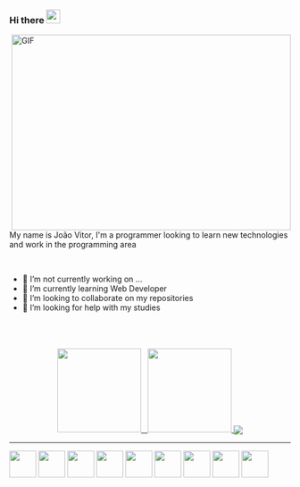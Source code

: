 
<!--
**joaovitor644/joaovitor644** is a ✨ _special_ ✨ repository because its `README.md` (this file) appears on your GitHub profile.

Here are some ideas to get you started:

- 🔭 I’m currently working on ...
- 🌱 I’m currently learning ...
- 👯 I’m looking to collaborate on ...
- 🤔 I’m looking for help with ...
- 💬 Ask me about ...
- 📫 How to reach me: ...
- 😄 Pronouns: ...
- ⚡ Fun fact: ...
-->
### Hi there <img src="https://media.giphy.com/media/hvRJCLFzcasrR4ia7z/giphy.gif" width="25px">

<img align="right" alt="GIF" src="https://cdn.dribbble.com/users/99287/screenshots/3839839/work_work_work.gif" width="500" height="350" />
<br/>

<br/>

My name is João Vitor, I'm a programmer looking to learn new technologies and work in the programming area

<br>

- 🔭 I’m not currently working on ...
- 🌱 I’m currently learning Web Developer
- 👯 I’m looking to collaborate on my repositories
- 🤔 I’m looking for help with my studies
<br/>


<br/>

<br/>


 <div align="center">
   
 </div>
 
 <div  align="center">
 <a href="https://github.com/joaovitor644">
     <img height="150em" src="https://github-readme-stats.vercel.app/api?username=joaovitor644&hide_border=true&show_icons=true&theme=github_dark&include_all_commits=true&count_private=true"/> &nbsp;
     <img height="150em" src="https://github-readme-stats.vercel.app/api/top-langs/?username=joaovitor644&layout=compact&count_private=true&langs_count=10&hide_border=true&theme=github_dark&show_icons=true">
 <img align="center" src="http://github-readme-streak-stats.herokuapp.com?user=joaovitor644&theme=prussian&hide_border=true&date_format=j%20M%5B%20Y%5D" /></a>
</div>
<hr>
<div>
 <img src="https://cdn.jsdelivr.net/gh/devicons/devicon/icons/linux/linux-original.svg"  style="height:48px;width:48px;" />
<img src="https://cdn.jsdelivr.net/gh/devicons/devicon/icons/git/git-original.svg" style="height:48px;width:48px;"/>
<img src="https://cdn.jsdelivr.net/gh/devicons/devicon/icons/html5/html5-original.svg" style="height:48px;width:48px;" />
<img src="https://cdn.jsdelivr.net/gh/devicons/devicon/icons/javascript/javascript-original.svg" style="height:48px;width:48px;"/>
<img src="https://cdn.jsdelivr.net/gh/devicons/devicon/icons/css3/css3-original.svg"  style="height:48px;width:48px;"/>
 <img src="https://cdn.jsdelivr.net/gh/devicons/devicon/icons/react/react-original.svg" style="height:48px;width:48px;"/>
<img src="https://cdn.jsdelivr.net/gh/devicons/devicon/icons/nodejs/nodejs-original.svg" style="height:48px;width:48px;" />
 <img src="https://cdn.jsdelivr.net/gh/devicons/devicon/icons/php/php-original.svg" style="height:48px;width:48px;" />
 <img src="https://cdn.jsdelivr.net/gh/devicons/devicon/icons/typescript/typescript-original.svg" style="height:48px;width:48px;" />
<div>
